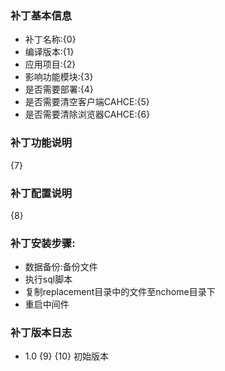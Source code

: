 ### 补丁基本信息

- 补丁名称:{0}
- 编译版本:{1}
- 应用项目:{2}
- 影响功能模块:{3}
- 是否需要部署:{4}
- 是否需要清空客户端CAHCE:{5}
- 是否需要清除浏览器CAHCE:{6}

### 补丁功能说明

{7}

### 补丁配置说明

{8}

### 补丁安装步骤:

- 数据备份:备份文件
- 执行sql脚本
- 复制replacement目录中的文件至nchome目录下
- 重启中间件

### 补丁版本日志

- 1.0 {9} {10} 初始版本
